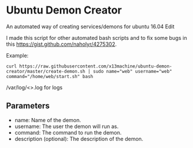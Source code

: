 # Ubuntu Demon Creator
An automated way of creating services/demons for ubuntu 16.04 Edit

I made this script for other automated bash scripts and to fix some bugs in this https://gist.github.com/naholyr/4275302.

Example:

	curl https://raw.githubusercontent.com/x13machine/ubuntu-demon-creator/master/create-demon.sh | sudo name="web" username="web" command="/home/web/start.sh" bash

/var/log/<<demon-name>>.log for logs

## Parameters
* name: Name of the demon.
* username: The user the demon will run as.
* command: The command to run the demon.
* description (optional): The description of the demon.
	
